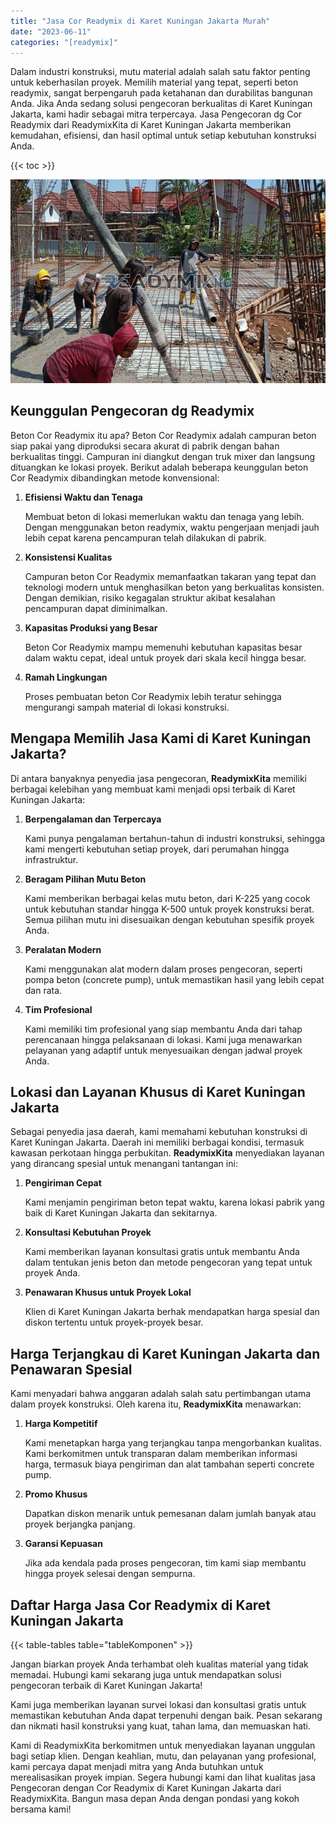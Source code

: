 ```yaml
---
title: "Jasa Cor Readymix di Karet Kuningan Jakarta Murah"
date: "2023-06-11"
categories: "[readymix]"
---
```


Dalam industri konstruksi, mutu material adalah salah satu faktor penting untuk keberhasilan proyek. Memilih material yang tepat, seperti beton readymix, sangat berpengaruh pada ketahanan dan durabilitas bangunan Anda. Jika Anda sedang solusi pengecoran berkualitas di Karet Kuningan Jakarta, kami hadir sebagai mitra terpercaya. Jasa Pengecoran dg Cor Readymix dari ReadymixKita di Karet Kuningan Jakarta memberikan kemudahan, efisiensi, dan hasil optimal untuk setiap kebutuhan konstruksi Anda.

{{< toc >}}

![Jasa Cor Readymix di Karet Kuningan Jakarta Murah](/images/readymix/cor-readymix-24.jpg)

## Keunggulan Pengecoran dg Readymix

Beton Cor Readymix itu apa? Beton Cor Readymix adalah campuran beton siap pakai yang diproduksi secara akurat di pabrik dengan bahan berkualitas tinggi. Campuran ini diangkut dengan truk mixer dan langsung dituangkan ke lokasi proyek. Berikut adalah beberapa keunggulan beton Cor Readymix dibandingkan metode konvensional:

1. **Efisiensi Waktu dan Tenaga**

   Membuat beton di lokasi memerlukan waktu dan tenaga yang lebih. Dengan menggunakan beton readymix, waktu pengerjaan menjadi jauh lebih cepat karena pencampuran telah dilakukan di pabrik.

2. **Konsistensi Kualitas**

   Campuran beton Cor Readymix memanfaatkan takaran yang tepat dan teknologi modern untuk menghasilkan beton yang berkualitas konsisten. Dengan demikian, risiko kegagalan struktur akibat kesalahan pencampuran dapat diminimalkan.

3. **Kapasitas Produksi yang Besar**

   Beton Cor Readymix mampu memenuhi kebutuhan kapasitas besar dalam waktu cepat, ideal untuk proyek dari skala kecil hingga besar.

4. **Ramah Lingkungan**

   Proses pembuatan beton Cor Readymix lebih teratur sehingga mengurangi sampah material di lokasi konstruksi.

## Mengapa Memilih Jasa Kami di Karet Kuningan Jakarta?

Di antara banyaknya penyedia jasa pengecoran, **ReadymixKita** memiliki berbagai kelebihan yang membuat kami menjadi opsi terbaik di Karet Kuningan Jakarta:

1. **Berpengalaman dan Terpercaya**

   Kami punya pengalaman bertahun-tahun di industri konstruksi, sehingga kami mengerti kebutuhan setiap proyek, dari perumahan hingga infrastruktur.

2. **Beragam Pilihan Mutu Beton**

   Kami memberikan berbagai kelas mutu beton, dari K-225 yang cocok untuk kebutuhan standar hingga K-500 untuk proyek konstruksi berat. Semua pilihan mutu ini disesuaikan dengan kebutuhan spesifik proyek Anda.

3. **Peralatan Modern**

   Kami menggunakan alat modern dalam proses pengecoran, seperti pompa beton (concrete pump), untuk memastikan hasil yang lebih cepat dan rata.

4. **Tim Profesional**

   Kami memiliki tim profesional yang siap membantu Anda dari tahap perencanaan hingga pelaksanaan di lokasi. Kami juga menawarkan pelayanan yang adaptif untuk menyesuaikan dengan jadwal proyek Anda.

## Lokasi dan Layanan Khusus di Karet Kuningan Jakarta

Sebagai penyedia jasa daerah, kami memahami kebutuhan konstruksi di Karet Kuningan Jakarta. Daerah ini memiliki berbagai kondisi, termasuk kawasan perkotaan hingga perbukitan. **ReadymixKita** menyediakan layanan yang dirancang spesial untuk menangani tantangan ini:

1. **Pengiriman Cepat**

   Kami menjamin pengiriman beton tepat waktu, karena lokasi pabrik yang baik di Karet Kuningan Jakarta dan sekitarnya.

2. **Konsultasi Kebutuhan Proyek**

   Kami memberikan layanan konsultasi gratis untuk membantu Anda dalam tentukan jenis beton dan metode pengecoran yang tepat untuk proyek Anda.

3. **Penawaran Khusus untuk Proyek Lokal**

   Klien di Karet Kuningan Jakarta berhak mendapatkan harga spesial dan diskon tertentu untuk proyek-proyek besar.

## Harga Terjangkau di Karet Kuningan Jakarta dan Penawaran Spesial

Kami menyadari bahwa anggaran adalah salah satu pertimbangan utama dalam proyek konstruksi. Oleh karena itu, **ReadymixKita** menawarkan:

1. **Harga Kompetitif**

   Kami menetapkan harga yang terjangkau tanpa mengorbankan kualitas. Kami berkomitmen untuk transparan dalam memberikan informasi harga, termasuk biaya pengiriman dan alat tambahan seperti concrete pump.

2. **Promo Khusus**

   Dapatkan diskon menarik untuk pemesanan dalam jumlah banyak atau proyek berjangka panjang.

3. **Garansi Kepuasan**

   Jika ada kendala pada proses pengecoran, tim kami siap membantu hingga proyek selesai dengan sempurna.

## Daftar Harga Jasa Cor Readymix di Karet Kuningan Jakarta

{{< table-tables table="tableKomponen" >}}

Jangan biarkan proyek Anda terhambat oleh kualitas material yang tidak memadai. Hubungi kami sekarang juga untuk mendapatkan solusi pengecoran terbaik di Karet Kuningan Jakarta!

Kami juga memberikan layanan survei lokasi dan konsultasi gratis untuk memastikan kebutuhan Anda dapat terpenuhi dengan baik. Pesan sekarang dan nikmati hasil konstruksi yang kuat, tahan lama, dan memuaskan hati.

Kami di ReadymixKita berkomitmen untuk menyediakan layanan unggulan bagi setiap klien. Dengan keahlian, mutu, dan pelayanan yang profesional, kami percaya dapat menjadi mitra yang Anda butuhkan untuk merealisasikan proyek impian. Segera hubungi kami dan lihat kualitas jasa Pengecoran dengan Cor Readymix di Karet Kuningan Jakarta dari ReadymixKita. Bangun masa depan Anda dengan pondasi yang kokoh bersama kami!